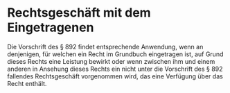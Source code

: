 # Rechtsgeschäft mit dem Eingetragenen

Die Vorschrift des § 892 findet entsprechende Anwendung, wenn an denjenigen, für welchen ein Recht im Grundbuch eingetragen ist, auf Grund dieses Rechts eine Leistung bewirkt oder wenn zwischen ihm und einem anderen in Ansehung dieses Rechts ein nicht unter die Vorschrift des § 892 fallendes Rechtsgeschäft vorgenommen wird, das eine Verfügung über das Recht enthält. 

